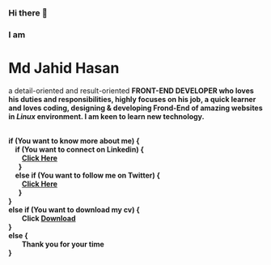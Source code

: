 ### Hi there 👋

### I am <h1>Md Jahid Hasan</h1> a detail-oriented and result-oriented <b>FRONT-END DEVELOPER<b/> who loves his duties and responsibilities, highly focuses on his job, a quick learner and loves coding, designing & developing Frond-End of amazing websites in <em>Linux</em> environment. I am keen to learn new technology. <br><br>


if (You want to know more about me) { <br>
  &nbsp; &nbsp; if (You want to connect on Linkedin) { <br>
     &nbsp; &nbsp; &nbsp; &nbsp;  <a href="https://www.linkedin.com/in/md-jahid-hasan-584712243/">Click Here</a> <br>
  &nbsp; &nbsp; &nbsp; } <br>
  &nbsp; &nbsp; else if (You want to follow me on Twitter) { <br>
     &nbsp;  &nbsp;  &nbsp; &nbsp; <a href="https://twitter.com/mdjahidhasan919">Click Here</a> <br>
 &nbsp; &nbsp; &nbsp; } <br>
} <br>
else if (You want to download my cv) { <br>
     &nbsp; &nbsp; &nbsp; &nbsp; Click [Download](https://github.com/hmjahid/hmjahid/files/11053281/Md.Jahid.Hasan-CV.pdf) <br>
} <br>
else { <br>
     &nbsp; &nbsp; &nbsp; &nbsp; Thank you for your time <br>
}



<!--
Want to know more about me?

Let's connect on <a href="https://www.linkedin.com/in/md-jahid-hasan-584712243/">Linkedin</a>

&& ||

Follow me on <a href="https://twitter.com/mdjahidhasan919">Twitter</a>

||

Download my CV from here => 
[Md Jahid Hasan-CV.pdf](https://github.com/hmjahid/hmjahid/files/11053281/Md.Jahid.Hasan-CV.pdf)
-->

<!--
**hmjahid/hmjahid** is a ✨ _special_ ✨ repository because its `README.md` (this file) appears on your GitHub profile.

Here are some ideas to get you started:

- 🔭 I’m currently working on ...
- 🌱 I’m currently learning ...
- 👯 I’m looking to collaborate on ...
- 🤔 I’m looking for help with ...
- 💬 Ask me about ...
- 📫 How to reach me: ...
- 😄 Pronouns: ...
- ⚡ Fun fact: ...
-->





